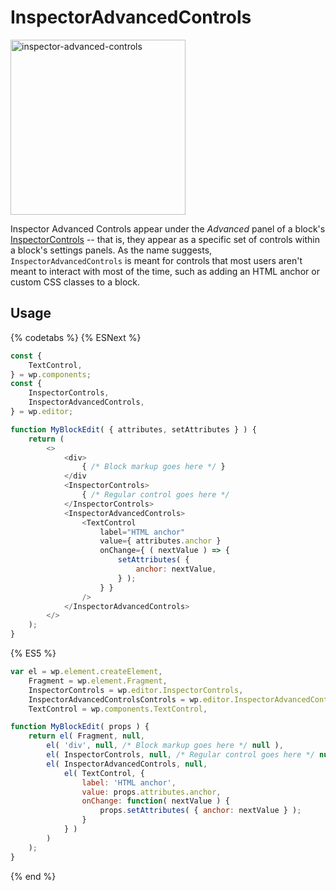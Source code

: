 # InspectorAdvancedControls

<img src="https://user-images.githubusercontent.com/150562/94028603-df90bf00-fdb3-11ea-9e6f-eb15c5631d85.png" width="280" alt="inspector-advanced-controls">

Inspector Advanced Controls appear under the _Advanced_ panel of a block's [InspectorControls](https://github.com/WordPress/gutenberg/blob/HEAD/packages/block-editor/src/components/inspector-controls/README.md) -- that is, they appear as a specific set of controls within a block's settings panels. As the name suggests, `InspectorAdvancedControls` is meant for controls that most users aren't meant to interact with most of the time, such as adding an HTML anchor or custom CSS classes to a block.

## Usage

{% codetabs %}
{% ESNext %}
```js
const {
	TextControl,
} = wp.components;
const {
	InspectorControls,
	InspectorAdvancedControls,
} = wp.editor;

function MyBlockEdit( { attributes, setAttributes } ) {
	return (
		<>
			<div>
				{ /* Block markup goes here */ }
			</div
			<InspectorControls>
				{ /* Regular control goes here */
			</InspectorControls>
			<InspectorAdvancedControls>
				<TextControl
					label="HTML anchor"
					value={ attributes.anchor }
					onChange={ ( nextValue ) => {
						setAttributes( {
							anchor: nextValue,
						} );
					} }
				/>
			</InspectorAdvancedControls>
		</>
	);
}
```
{% ES5 %}
```js
var el = wp.element.createElement,
	Fragment = wp.element.Fragment,
	InspectorControls = wp.editor.InspectorControls,
	InspectorAdvancedControlsControls = wp.editor.InspectorAdvancedControls,
	TextControl = wp.components.TextControl,

function MyBlockEdit( props ) {
	return el( Fragment, null, 
		el( 'div', null, /* Block markup goes here */ null ),
		el( InspectorControls, null, /* Regular control goes here */ null ),
		el( InspectorAdvancedControls, null,
			el( TextControl, {
				label: 'HTML anchor',
				value: props.attributes.anchor,
				onChange: function( nextValue ) {
					props.setAttributes( { anchor: nextValue } );
				}
			} )
		)
	);
}
```
{% end %}
